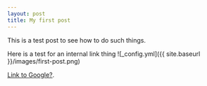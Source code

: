 ```yaml
---
layout: post
title: My first post
---
```


This is a test post to see how to do such things.

Here is a test for an internal link thing ![_config.yml]({{ site.baseurl }}/images/first-post.png)

[Link to Google?](https://www.google.com).

